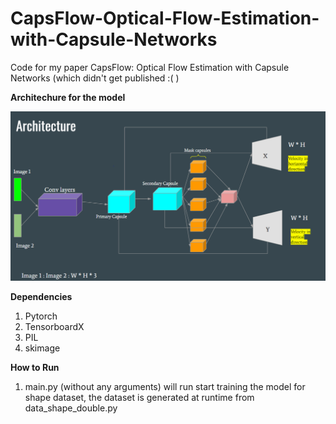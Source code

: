 # CapsFlow-Optical-Flow-Estimation-with-Capsule-Networks
Code for my paper CapsFlow: Optical Flow Estimation with Capsule Networks (which didn't get published :( )


**Architechure for the model**

![capsule network for optical flow](detail_images/network_arch.PNG)


**Dependencies**
1. Pytorch
2. TensorboardX
3. PIL
4. skimage


**How to Run**

1. main.py (without any arguments) will run start training the model for shape dataset, the dataset is generated at runtime from data_shape_double.py
